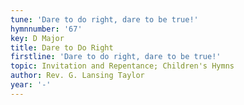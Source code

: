 ```yaml
---
tune: 'Dare to do right, dare to be true!'
hymnnumber: '67'
key: D Major
title: Dare to Do Right
firstline: 'Dare to do right, dare to be true!'
topic: Invitation and Repentance; Children's Hymns
author: Rev. G. Lansing Taylor
year: '-'
---
```

